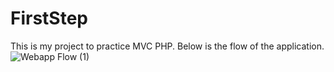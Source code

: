 # FirstStep
This is my project to practice MVC PHP. Below is the flow of the application.
![Webapp Flow (1)](https://user-images.githubusercontent.com/101655307/160352596-22d7d6a9-9b9c-4928-8d7e-ae91254ac948.png)
